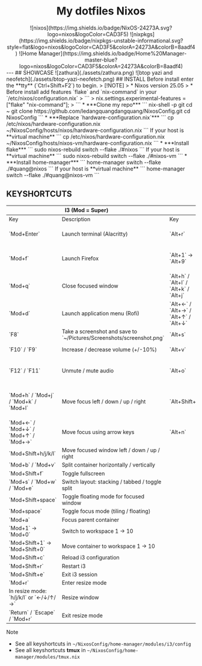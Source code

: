 <h1 align="center"> My dotfiles Nixos</h1>

<div align="center">
![nixos](https://img.shields.io/badge/NixOS-24273A.svg?logo=nixos&logoColor=CAD3F5)
![nixpkgs](https://img.shields.io/badge/nixpkgs-unstable-informational.svg?style=flat&logo=nixos&logoColor=CAD3F5&colorA=24273A&colorB=8aadf4)
![Home Manager](https://img.shields.io/badge/Home%20Manager-master-blue?logo=nixos&logoColor=CAD3F5&colorA=24273A&colorB=8aadf4)
</div>
---
## SHOWCASE
![zathura](./assets/zathura.png) 
![btop yazi and neofetch](./assets/btop-yazi-neofetch.png) 
## INSTALL
Before install enter the **tty** (`Ctrl+Shift+F2`) to begin.
> [!NOTE]
> * Nixos version 25.05
> * Before install add features `flake` and `nix-command` in your `/etc/nixos/configuration.nix`
>   ```
>   nix.settings.experimental-features = ["flake" "nix-command"];
>   ```
* ***Clone my repo***
    ```
    nix-shell -p git
    cd ~
    git clone https://github.com/ledangquangdangquang/NixosConfig.git
    cd NixosConfig
    ```
* ***Replace `hardware-configuration.nix`***
    ```
    cp /etc/nixos/hardware-configuration.nix ~/NixosConfig/hosts/nixos/hardware-configuration.nix
    ```
    If your host is **virtual machine**
    ```
    cp /etc/nixos/hardware-configuration.nix ~/NixosConfig/hosts/nixos-vm/hardware-configuration.nix
    ```
* ***Install flake***
    ```
    sudo nixos-rebuild switch --flake ./#nixos 
    ```
    If your host is **virtual machine**
    ```
    sudo nixos-rebuild switch --flake ./#nixos-vm
    ```
* ***Install home-manager***
    ```
    home-manager switch --flake ./#quang@nixos
    ```
    If your host is **virtual machine**
    ```
    home-manager switch --flake ./#quang@nixos-vm
    ```

## KEYSHORTCUTS
<table><thead><tr><th colspan="2">I3 (Mod = Super)</th><th colspan="2">Tmux</th></tr></thead><tbody><tr><td>Key</td><td>Description</td><td>Key</td><td>Description</td></tr><tr><td>`Mod+Enter`</td><td>Launch terminal (Alacritty)</td><td>`Alt+r`</td><td>Reload tmux configuration file</td></tr><tr><td>`Mod+f`</td><td>Launch Firefox</td><td>`Alt+1` → `Alt+9`</td><td>Quickly switch to window 1 → 9</td></tr><tr><td>`Mod+q`</td><td>Close focused window</td><td>`Alt+h` / `Alt+l` / `Alt+k` / `Alt+j`</td><td>Move focus to pane left / right / up / down</td></tr><tr><td>`Mod+d`</td><td>Launch application menu (Rofi)</td><td>`Alt+←` / `Alt+→` / `Alt+↑` / `Alt+↓`</td><td>Resize pane (left/right ±5, up/down ±3)</td></tr><tr><td>`F8`</td><td>Take a screenshot and save to `~/Pictures/Screenshots/screenshot.png`</td><td>`Alt+s`</td><td>Split pane horizontally</td></tr><tr><td>`F10` / `F9`</td><td>Increase / decrease volume (+/-10%)</td><td>`Alt+v`</td><td>Split pane vertically</td></tr>
<tr><td>`F12` / `F11`</td><td>Unmute / mute audio</td><td>`Alt+o`</td><td>Open Neovim with Telescope file search</td></tr><tr><td>`Mod+h` / `Mod+j` / `Mod+k` / `Mod+l`</td><td>Move focus left / down / up / right</td><td>`Alt+Shift+O`</td><td>Open Neovim with fuzzyvim file search (fzf preview)</td></tr><tr><td>`Mod+←` / `Mod+↓` / `Mod+↑` / `Mod+→`</td><td>Move focus using arrow keys</td><td>`Alt+n`</td><td>Create a new window</td></tr><tr><td>`Mod+Shift+h/j/k/l`</td><td>Move focused window left / down / up / right</td><td></td><td></td></tr><tr><td>`Mod+b` / `Mod+v`</td><td>Split container horizontally / vertically</td><td></td><td></td></tr><tr><td>`Mod+Shift+f`</td><td>Toggle fullscreen</td><td></td><td></td></tr><tr><td>`Mod+s` / `Mod+w` / `Mod+e`</td><td>Switch layout: stacking / tabbed / toggle split</td><td></td><td></td></tr><tr><td>`Mod+Shift+space`</td><td>Toggle floating mode for focused window</td><td></td><td></td></tr>
<tr><td>`Mod+space`</td><td>Toggle focus mode (tiling / floating)</td><td></td><td></td></tr><tr><td>`Mod+a`</td><td>Focus parent container</td><td></td><td></td></tr><tr><td>`Mod+1` → `Mod+0`</td><td>Switch to workspace 1 → 10</td><td></td><td></td></tr><tr><td>`Mod+Shift+1` → `Mod+Shift+0`</td><td>Move container to workspace 1 → 10</td><td></td><td></td></tr><tr><td>`Mod+Shift+c`</td><td>Reload i3 configuration</td><td></td><td></td></tr><tr><td>`Mod+Shift+r`</td><td>Restart i3</td><td></td><td></td></tr><tr><td>`Mod+Shift+e`</td><td>Exit i3 session</td><td></td><td></td></tr><tr><td>`Mod+r`</td><td>Enter resize mode</td><td></td><td></td></tr><tr><td>In resize mode: `h/j/k/l` or `←/↓/↑/→`</td><td>Resize window</td><td></td><td></td></tr><tr><td>`Return` / `Escape` / `Mod+r`</td><td>Exit resize mode</td><td></td><td></td></tr></tbody></table>

> [!NOTE]
> * See all keyshortcuts in `~/NixosConfig/home-manager/modules/i3/config` 
> * See all keyshortcuts **tmux** in `~/NixosConfig/home-manager/modules/tmux.nix`

